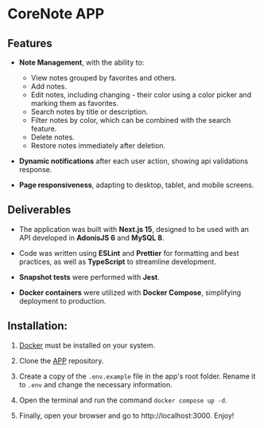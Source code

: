 # CoreNote APP

## Features

- **Note Management**, with the ability to:
    - View notes grouped by favorites and others.
    - Add notes.
    - Edit notes, including changing - their color using a color picker and marking them as favorites.
    - Search notes by title or description.
    - Filter notes by color, which can be combined with the search feature.
    - Delete notes.
    - Restore notes immediately after deletion.

- **Dynamic notifications** after each user action, showing api validations response.

- **Page responsiveness**, adapting to desktop, tablet, and mobile screens.

## Deliverables

- The application was built with **Next.js 15**, designed to be used with an API developed in **AdonisJS 6** and **MySQL 8**.

- Code was written using **ESLint** and **Prettier** for formatting and best practices, as well as **TypeScript** to streamline development.

- **Snapshot tests** were performed with **Jest**.

- **Docker containers** were utilized with **Docker Compose**, simplifying deployment to production.

## Installation: 

1. [Docker](https://www.docker.com/) must be installed on your system.

2. Clone the [APP](https://github.com/iuryveloso/corelab-web-challenge) repository.

3. Create a copy of the ```.env.example``` file in the app's root folder. Rename it to ```.env``` and change the necessary information.

4. Open the terminal and run the command ```docker compose up -d```.

5. Finally, open your browser and go to http://localhost:3000. Enjoy!
